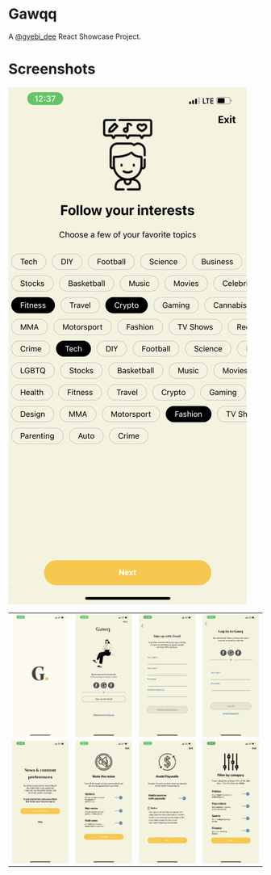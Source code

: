# Gawqq

A [@gyebi_dee](https://twitter.com/gyebi_dee) React Showcase Project.

 
# Screenshots
<table>
  <tr>
    <td>
      <img src="https://github.com/Kgd1z/gawqq/blob/main/screenshots/1.PNG" />
    </td>
    <td>
       <img src="https://github.com/Kgd1z/gawqq/blob/main/screenshots/2.PNG" />
    </td>
    <td>
       <img src="https://github.com/Kgd1z/gawqq/blob/main/screenshots/3.PNG" />
    </td>
    <td>
       <img src="https://github.com/Kgd1z/gawqq/blob/main/screenshots/4.PNG" />
    </td>
</tr>


<tr>
<td>
   <img src="https://github.com/Kgd1z/gawqq/blob/main/screenshots/5.PNG" />
    </td>
    <td>
       <img src="https://github.com/Kgd1z/gawqq/blob/main/screenshots/6.PNG" />
    </td>
    <td>
      <img src="https://github.com/Kgd1z/gawqq/blob/main/screenshots/7.PNG" />
    </td>
     <td>
     <img src="https://github.com/Kgd1z/gawqq/blob/main/screenshots/8.PNG" />
    </td>
    
<tr>

   <img src="https://github.com/Kgd1z/gawqq/blob/main/screenshots/9.PNG" />
  
 
    
   
    
    

</table>